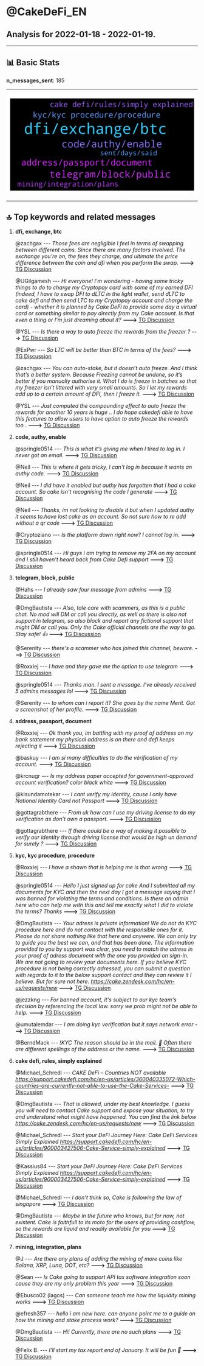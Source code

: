 # **@CakeDeFi_EN**
 ## Analysis for **2022-01-18** - **2022-01-19**.

---

## 📊 **Basic Stats**

**n_messages_sent**: 185

---
![wordcloud](CakeDeFi_EN_1Days_wordcloud.png)

---


## 🔝 **Top keywords and related messages**

1. **dfi, exchange, btc**

    @zachgax --- *Those fees are negligible I feel in terms of swapping between different coins. Since there are many factors involved. The exchange you’re on, the fees they charge, and ultimate the price difference between the coin and dfi when you perform the swap.* **--->** [TG Discussion](https://t.me/CakeDeFi_EN/166382)

    @UGilgamesh --- *Hi everyone! I'm wondering - having some tricky things to do to charge my Cryptopay card with some of my earned DFI (indeed, I have to swap DFI to dLTC in the light wallet, send dLTC to cake defi and then send LTC to my Cryptopay account and charge the card) - whether it is planned by Cake DeFi to provide some day a virtual card or something similar to pay directly from my Cake account.  Is that even a thing or I'm just dreaming about it?* **--->** [TG Discussion](https://t.me/CakeDeFi_EN/166349)

    @YSL --- *Is there a way to auto freeze the rewards from the freezer ?* **--->** [TG Discussion](https://t.me/CakeDeFi_EN/166384)

    @ExPwr --- *So LTC will be better than BTC in terms of the fees?* **--->** [TG Discussion](https://t.me/CakeDeFi_EN/166376)

    @zachgax --- *You can auto-stake, but it doesn’t auto freeze. And I think that’s a better system. Because Freezing cannot be undone, so it’s better if you manually authorise it.   What I do is freeze in batches so that my freezer isn’t littered with very small amounts. So I let my rewards add up to a certain amount of DFI, then I freeze it.* **--->** [TG Discussion](https://t.me/CakeDeFi_EN/166392)

    @YSL --- *Just computed the compounding effect to auto freeze the rewards for another 10 years is huge .. I do hope cakedefi able to have this features to allow users to have option to auto freeze the rewards too .* **--->** [TG Discussion](https://t.me/CakeDeFi_EN/166390)

2. **code, authy, enable**

    @springle0514 --- *This is what it’s giving me when I tired to log in. I never got an email.* **--->** [TG Discussion](https://t.me/CakeDeFi_EN/165783)

    @Neil --- *This is where it gets tricky, I can't log in because it wants an authy code.* **--->** [TG Discussion](https://t.me/CakeDeFi_EN/165887)

    @Neil --- *I did have it enabled but authy has forgotten that I had a cake account. So cake isn't recognising the code I generate* **--->** [TG Discussion](https://t.me/CakeDeFi_EN/165885)

    @Neil --- *Thanks, im not looking to disable it but when I updated authy it seems to.have lost cake as an account. So not sure how to re add without a qr code* **--->** [TG Discussion](https://t.me/CakeDeFi_EN/165882)

    @Cryptoziano --- *Is the platform down right now? I cannot log in.* **--->** [TG Discussion](https://t.me/CakeDeFi_EN/165718)

    @springle0514 --- *Hi guys i am trying to remove my 2FA on my account and I still haven’t heard back from Cake Defi support* **--->** [TG Discussion](https://t.me/CakeDeFi_EN/166215)

3. **telegram, block, public**

    @Hahs --- *I already saw four message from admins* **--->** [TG Discussion](https://t.me/CakeDeFi_EN/165842)

    @DmgBautista --- *Also, tale care with scammers, as this is a public chat. No mod will DM or call you directly, as well as there is also not support in telegram, so also block and report any fictional support that might DM or call you. Only the Cake official channels are the way to go. Stay safe! 👍* **--->** [TG Discussion](https://t.me/CakeDeFi_EN/165791)

    @Serenity --- *there's a scammer who has joined this channel, beware.* **--->** [TG Discussion](https://t.me/CakeDeFi_EN/166049)

    @Roxxiej --- *I have and they gave me the option to use telegram* **--->** [TG Discussion](https://t.me/CakeDeFi_EN/166098)

    @springle0514 --- *Thanks man. I sent a message. I’ve already received 5 admins messages lol* **--->** [TG Discussion](https://t.me/CakeDeFi_EN/165792)

    @Serenity --- *to whom can i report it? She goes by the name Merit. Got a screenshot of her profile.* **--->** [TG Discussion](https://t.me/CakeDeFi_EN/166051)

4. **address, passport, document**

    @Roxxiej --- *Ok thank you, im battling with my proof of address on my bank statement my physical address is on there and defi keeps rejecting it* **--->** [TG Discussion](https://t.me/CakeDeFi_EN/166092)

    @baskuy --- *I  am si many difficulties to do the vérification of my account.* **--->** [TG Discussion](https://t.me/CakeDeFi_EN/166236)

    @krcnugr --- *Is my address paper accepted for government-approved account verification? color black white* **--->** [TG Discussion](https://t.me/CakeDeFi_EN/166156)

    @kisundamotekar --- *I cant verify my identity, cause I only have National Identity Card not Passport* **--->** [TG Discussion](https://t.me/CakeDeFi_EN/165956)

    @gottagrabthere --- *From uk how can I use my driving license to do my verification as don’t own a passport.* **--->** [TG Discussion](https://t.me/CakeDeFi_EN/166463)

    @gottagrabthere --- *If there could be a way of making it possible to verify our identity through driving license that would be high un demand for surely ?* **--->** [TG Discussion](https://t.me/CakeDeFi_EN/166465)

5. **kyc, kyc procedure, procedure**

    @Roxxiej --- *I have a shawn that is helping me is that wrong* **--->** [TG Discussion](https://t.me/CakeDeFi_EN/166103)

    @springle0514 --- *Hello I just signed up for cake And I submitted all my documents for KYC and then the next day I got a message saying that I was banned for violating the terms and conditions. Is there an admin here who can help me with this and tell me exactly what I did to violate the terms?  Thanks* **--->** [TG Discussion](https://t.me/CakeDeFi_EN/165777)

    @DmgBautista --- *Your adress is private information! We do not do KYC procedure here and do not contact with the responsible ones for it. Please do not share nothing like that here and anywere.   We can only try to guide you the best we can, and that has been done. The information provided to you by support was clear, you need to match the adress in your proof of adress document with the one you provided on sign-in.   We are not going to review your documents here.  If you believe KYC procedure is not being correctly adressed, you can submit a question with regards to it to the below support contact and they can review it I believe. But for sure not here.  https://cake.zendesk.com/hc/en-us/requests/new* **--->** [TG Discussion](https://t.me/CakeDeFi_EN/166139)

    @jezzkng --- *For banned account, it's subject to our kyc team's decision by referencing the local law. sorry we prob might not be able to help.* **--->** [TG Discussion](https://t.me/CakeDeFi_EN/165785)

    @umutalemdar --- *I am doing kyc verification but it says network error* **--->** [TG Discussion](https://t.me/CakeDeFi_EN/166404)

    @BerndMack --- *!KYC The reason should be in the mail. 📧 Often there are different spellings of the address or the name.* **--->** [TG Discussion](https://t.me/CakeDeFi_EN/166306)

6. **cake defi, rules, simply explained**

    @Michael_Schredl --- *CAKE DeFi – Countries NOT available https://support.cakedefi.com/hc/en-us/articles/360040335072-Which-countries-are-currently-not-able-to-use-the-Cake-Services-* **--->** [TG Discussion](https://t.me/CakeDeFi_EN/166289)

    @DmgBautista --- *That is allowed, under my best knowledge. I guess you will need to contact Cake support and expose your situation, to try and understand what might have happened. You can find the link below  https://cake.zendesk.com/hc/en-us/requests/new* **--->** [TG Discussion](https://t.me/CakeDeFi_EN/165790)

    @Michael_Schredl --- *Start your DeFi Journey Here: Cake  DeFi Services Simply Explained https://support.cakedefi.com/hc/en-us/articles/900003427506-Cake-Service-simply-explained* **--->** [TG Discussion](https://t.me/CakeDeFi_EN/166006)

    @Kassius84 --- *Start your DeFi Journey Here: Cake  DeFi Services Simply Explained https://support.cakedefi.com/hc/en-us/articles/900003427506-Cake-Service-simply-explained* **--->** [TG Discussion](https://t.me/CakeDeFi_EN/165729)

    @Michael_Schredl --- *I don't think so, Cake is following the law of singapore* **--->** [TG Discussion](https://t.me/CakeDeFi_EN/166466)

    @DmgBautista --- *Maybe in the future who knows, but for now, not existent. Cake is faithfull to its moto for the users of providing cashflow, so the rewards are liquid and readily available for you* **--->** [TG Discussion](https://t.me/CakeDeFi_EN/166388)

7. **mining, integration, plans**

    @J --- *Are there any plans of adding the mining of more coins like Solana, XRP, Luna, DOT, etc?* **--->** [TG Discussion](https://t.me/CakeDeFi_EN/165688)

    @Sean --- *Is Cake going to support API tax software integration soon cause they are my only problem this year* **--->** [TG Discussion](https://t.me/CakeDeFi_EN/166169)

    @Ebusco02 (lagos) --- *Can someone teach me how the liquidity mining works* **--->** [TG Discussion](https://t.me/CakeDeFi_EN/166005)

    @efresh357 --- *hello i am new here. can anyone point me to a guide on how the mining and stake process work?* **--->** [TG Discussion](https://t.me/CakeDeFi_EN/165726)

    @DmgBautista --- *Hi! Currently, there are no such plans* **--->** [TG Discussion](https://t.me/CakeDeFi_EN/166350)

    @Felix B. --- *I'll start my tax report end of January. It will be fun 🤣* **--->** [TG Discussion](https://t.me/CakeDeFi_EN/166178)


